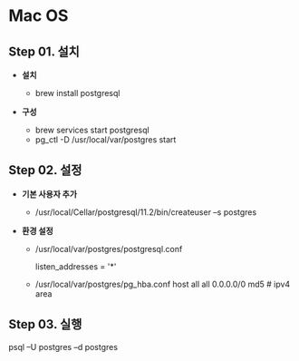 # Mac OS

## Step 01. 설치

* **설치**
  * brew install postgresql



* **구성**
  * brew services start postgresql
  * pg_ctl -D /usr/local/var/postgres start



## Step 02. 설정

* **기본 사용자 추가**

  * /usr/local/Cellar/postgresql/11.2/bin/createuser –s postgres

* **환경 설정**

  * /usr/local/var/postgres/postgresql.conf 

    listen_addresses = '*' 

  * /usr/local/var/postgres/pg_hba.conf
    host all all 0.0.0.0/0 md5 # ipv4 area



## Step 03. 실행

psql –U postgres –d postgres

